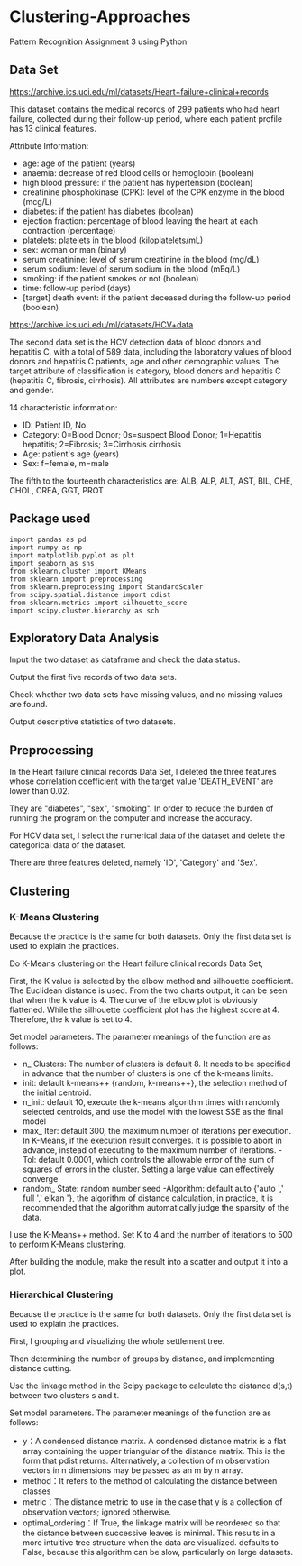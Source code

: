# Clustering-Approaches
Pattern Recognition Assignment 3 using Python


## Data Set

https://archive.ics.uci.edu/ml/datasets/Heart+failure+clinical+records

This dataset contains the medical records of 299 patients who had heart failure, collected during their follow-up period, where each patient profile has 13 clinical features.

Attribute Information:

- age: age of the patient (years)
- anaemia: decrease of red blood cells or hemoglobin (boolean)
- high blood pressure: if the patient has hypertension (boolean)
- creatinine phosphokinase (CPK): level of the CPK enzyme in the blood (mcg/L)
- diabetes: if the patient has diabetes (boolean)
- ejection fraction: percentage of blood leaving the heart at each contraction (percentage)
- platelets: platelets in the blood (kiloplatelets/mL)
- sex: woman or man (binary)
- serum creatinine: level of serum creatinine in the blood (mg/dL)
- serum sodium: level of serum sodium in the blood (mEq/L)
- smoking: if the patient smokes or not (boolean)
- time: follow-up period (days)
- [target] death event: if the patient deceased during the follow-up period (boolean)

https://archive.ics.uci.edu/ml/datasets/HCV+data

The second data set is the HCV detection data of blood donors and hepatitis C, with a total of 589 data, including the laboratory values of blood donors and hepatitis C patients, age and other demographic values. The target attribute of classification is category, blood donors and hepatitis C (hepatitis C, fibrosis, cirrhosis). All attributes are numbers except category and gender.

14 characteristic information:

- ID: Patient ID, No
- Category: 0=Blood Donor; 0s=suspect Blood Donor; 1=Hepatitis hepatitis; 2=Fibrosis; 3=Cirrhosis cirrhosis
- Age: patient's age (years)
- Sex: f=female, m=male

The fifth to the fourteenth characteristics are: ALB, ALP, ALT, AST, BIL, CHE, CHOL, CREA, GGT, PROT

## Package used

```
import pandas as pd
import numpy as np
import matplotlib.pyplot as plt
import seaborn as sns
from sklearn.cluster import KMeans
from sklearn import preprocessing
from sklearn.preprocessing import StandardScaler
from scipy.spatial.distance import cdist
from sklearn.metrics import silhouette_score
import scipy.cluster.hierarchy as sch
```

## Exploratory Data Analysis

Input the two dataset as dataframe and check the data status.

Output the first five records of two data sets.

Check whether two data sets have missing values, and no missing values are found.

Output descriptive statistics of two datasets.


## Preprocessing



In the Heart failure clinical records Data Set, I deleted the three features whose correlation coefficient with the target value 'DEATH_EVENT' are lower than 0.02. 

They are "diabetes", "sex", "smoking". In order to reduce the burden of running the program on the computer and increase the accuracy.


For HCV data set, I select the numerical data of the dataset and delete the categorical data of the dataset.

There are three features deleted, namely 'ID', 'Category' and 'Sex'.



## Clustering

### K-Means Clustering

Because the practice is the same for both datasets. Only the first data set is used to explain the practices.

Do K-Means clustering on the Heart failure clinical records Data Set,

First, the K value is selected by the elbow method and silhouette coefficient. The Euclidean distance is used. From the two charts output, it can be seen that when the k value is 4. The curve of the elbow plot is obviously flattened. While the silhouette coefficient plot has the highest score at 4. Therefore, the k value is set to 4.

Set model parameters. The parameter meanings of the function are as follows:
- n_ Clusters: The number of clusters is default 8. It needs to be specified in advance that the number of clusters is one of the k-means limits.
-	init: default k-means++ {random, k-means++}, the selection method of the initial centroid.
-	n_init: default 10, execute the k-means algorithm times with randomly selected centroids, and use the model with the lowest SSE as the final model
- max_ Iter: default 300, the maximum number of iterations per execution. In K-Means, if the execution result converges. it is possible to abort in advance, instead of executing to the maximum number of iterations.
-Tol: default 0.0001, which controls the allowable error of the sum of squares of errors in the cluster. Setting a large value can effectively converge
- random_ State: random number seed
-Algorithm: default auto {'auto ',' full ',' elkan '}, the algorithm of distance calculation, in practice, it is recommended that the algorithm automatically judge the sparsity of the data.


I use the K-Means++ method. Set K to 4 and the number of iterations to 500 to perform K-Means clustering.

After building the module, make the result into a scatter and output it into a plot.



### Hierarchical Clustering

Because the practice is the same for both datasets. Only the first data set is used to explain the practices.

First, I grouping and visualizing the whole settlement tree.

Then determining the number of groups by distance, and implementing distance cutting.

Use the linkage method in the Scipy package to calculate the distance d(s,t) between two clusters s and t.

Set model parameters. The parameter meanings of the function are as follows:

-	y：A condensed distance matrix. A condensed distance matrix is a flat array containing the upper triangular of the distance matrix. This is the form that pdist returns. Alternatively, a collection of m observation vectors in n dimensions may be passed as an m by n array.
-	method：It refers to the method of calculating the distance between classes
- metric：The distance metric to use in the case that y is a collection of observation vectors; ignored otherwise. 
- optimal_ordering：If True, the linkage matrix will be reordered so that the distance between successive leaves is minimal. This results in a more intuitive tree structure when the data are visualized. defaults to False, because this algorithm can be slow, particularly on large datasets.

